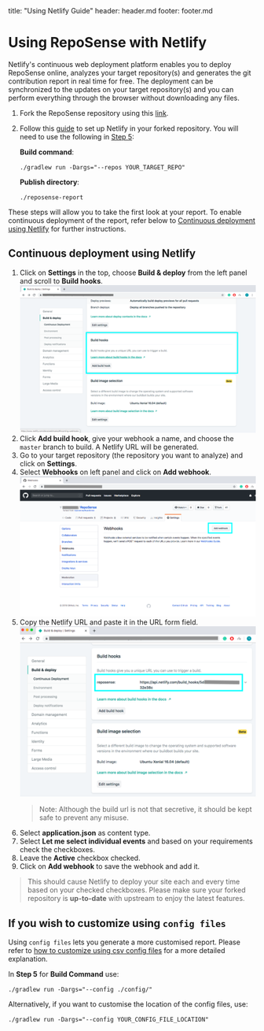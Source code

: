 <frontmatter>
  title: "Using Netlify Guide"
  header: header.md
  footer: footer.md
</frontmatter>

# Using RepoSense with Netlify

Netlify's continuous web deployment platform enables you to deploy RepoSense online, analyzes your target repository(s) and generates the git contribution report in real time for free. The deployment can be synchronized to the updates on your target repository(s) and you can perform everything through the browser without downloading any files.

1. Fork the RepoSense repository using this [link](https://github.com/repoSense/RepoSense/fork).
1. Follow this [guide](https://www.netlify.com/blog/2016/09/29/a-step-by-step-guide-deploying-on-netlify/) to set up Netlify in your forked repository. You will need to use the following in [Step 5](https://www.netlify.com/blog/2016/09/29/a-step-by-step-guide-deploying-on-netlify/#step-5-configure-your-settings):

   **Build command**:
   ```
   ./gradlew run -Dargs="--repos YOUR_TARGET_REPO"
   ```
   **Publish directory**:
   ```
   ./reposense-report
   ```

These steps will allow you to take the first look at your report. To enable continuous deployment of the report, refer below to [Continuous deployment using Netlify](#continuous-deployment-using-netlify) for further instructions.


## Continuous deployment using Netlify

1. Click on **Settings** in the top, choose **Build & deploy** from the left panel and scroll to **Build hooks**.
   ![Build hooks](images/using-netlify-build-hooks.png)
1. Click **Add build hook**, give your webhook a name, and choose the `master` branch to build. A Netlify URL will be generated.
1. Go to your target repository (the repository you want to analyze) and click on **Settings**.
1. Select **Webhooks** on left panel and click on **Add webhook**.
   ![Add webhook](images/using-netlify-add-hook.png)
1. Copy the Netlify URL and paste it in the URL form field.
   ![Webhook url](images/using-netlify-url.png)
   > Note: Although the build url is not that secretive, it should be kept safe to prevent any misuse.
1. Select **application.json** as content type.
1. Select **Let me select individual events** and based on your requirements check the checkboxes.
1. Leave the **Active** checkbox checked.
1. Click on **Add webhook** to save the webhook and add it.

> This should cause Netlify to deploy your site each and every time based on your checked checkboxes. Please make sure your forked repository is **up-to-date** with upstream to enjoy the latest features.

## If you wish to customize using `config files`

Using `config files` lets you generate a more customised report. Please refer to [how to customize using csv config files](UserGuide.md#customize-using-csv-config-files) for a more detailed explanation.

In **Step 5** for **Build Command** use:

```
./gradlew run -Dargs="--config ./config/"
```

Alternatively, if you want to customise the location of the config files, use:
```
./gradlew run -Dargs="--config YOUR_CONFIG_FILE_LOCATION"
```
